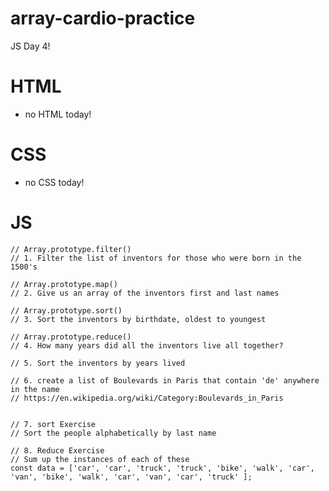 # array-cardio-practice
JS Day 4! 

# HTML
- no HTML today! 

# CSS
- no CSS today! 

# JS 
    // Array.prototype.filter()
    // 1. Filter the list of inventors for those who were born in the 1500's

    // Array.prototype.map()
    // 2. Give us an array of the inventors first and last names

    // Array.prototype.sort()
    // 3. Sort the inventors by birthdate, oldest to youngest

    // Array.prototype.reduce()
    // 4. How many years did all the inventors live all together?

    // 5. Sort the inventors by years lived

    // 6. create a list of Boulevards in Paris that contain 'de' anywhere in the name
    // https://en.wikipedia.org/wiki/Category:Boulevards_in_Paris


    // 7. sort Exercise
    // Sort the people alphabetically by last name

    // 8. Reduce Exercise
    // Sum up the instances of each of these
    const data = ['car', 'car', 'truck', 'truck', 'bike', 'walk', 'car', 'van', 'bike', 'walk', 'car', 'van', 'car', 'truck' ];
